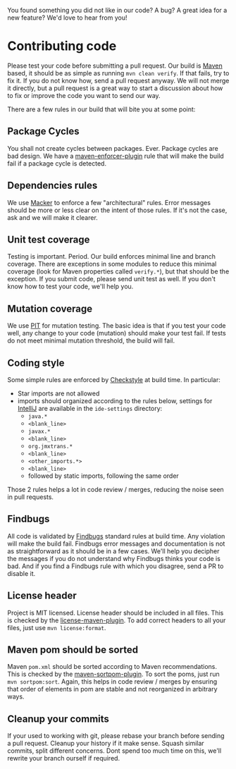 You found something you did not like in our code? A bug? A great idea for a new feature? We'd love to hear from you!

# Contributing code

Please test your code before submitting a pull request. Our build is [Maven](http://maven.apache.org/) based, it should be as simple as running `mvn clean verify`. If that fails, try to fix it. If you do not know how, send a pull request anyway. We will not merge it directly, but a pull request is a great way to start a discussion about how to fix or improve the code you want to send our way.

There are a few rules in our build that will bite you at some point:

## Package Cycles

You shall not create cycles between packages. Ever. Package cycles are bad design. We have a [maven-enforcer-plugin](http://maven.apache.org/enforcer/maven-enforcer-plugin/) rule that will make the build fail if a package cycle is detected.

## Dependencies rules

We use [Macker](https://innig.net/macker/) to enforce a few "architectural" rules. Error messages should be more or less clear on the intent of those rules. If it's not the case, ask and we will make it clearer.

## Unit test coverage

Testing is important. Period. Our build enforces minimal line and branch coverage. There are exceptions in some modules to reduce this minimal coverage (look for Maven properties called `verify.*`), but that should be the exception. If you submit code, please send unit test as well. If you don't know how to test your code, we'll help you.

## Mutation coverage

We use [PIT](http://pitest.org/) for mutation testing. The basic idea is that if you test your code well, any change to your code (mutation) should make your test fail. If tests do not meet minimal mutation threshold, the build will fail.

## Coding style

Some simple rules are enforced by [Checkstyle](http://checkstyle.sourceforge.net/) at build time. In particular:

* Star imports are not allowed
* imports should organized according to the rules below, settings for [IntelliJ](https://www.jetbrains.com/idea/) are available in the `ide-settings` directory:
  * `java.*`
  * `<blank_line>`
  * `javax.*`
  * `<blank_line>`
  * `org.jmxtrans.*`
  * `<blank_line>`
  * `<other_imports.*>`
  * `<blank_line>`
  * followed by static imports, following the same order

Those 2 rules helps a lot in code review / merges, reducing the noise seen in pull requests.

## Findbugs

All code is validated by [Findbugs](http://findbugs.sourceforge.net/) standard rules at build time. Any violation will make the build fail. Findbugs error messages and documentation is not as straightforward as it should be in a few cases. We'll help you decipher the messages if you do not understand why Findbugs thinks your code is bad. And if you find a Findbugs rule with which you disagree, send a PR to disable it.

## License header

Project is MIT licensed. License header should be included in all files. This is checked by the [license-maven-plugin](http://code.mycila.com/license-maven-plugin/). To add correct headers to all your files, just use `mvn license:format`.

## Maven pom should be sorted

Maven `pom.xml` should be sorted according to Maven recommendations. This is checked by the [maven-sortpom-plugin](https://github.com/Ekryd/sortpom). To sort the poms, just run `mvn sortpom:sort`. Again, this helps in code review / merges by ensuring that order of elements in pom are stable and not reorganized in arbitrary ways.

## Cleanup your commits

If your used to working with git, please rebase your branch before sending a pull request. Cleanup your history if it make sense. Squash similar commits, split different concerns. Dont spend too much time on this, we'll rewrite your branch ourself if required.
